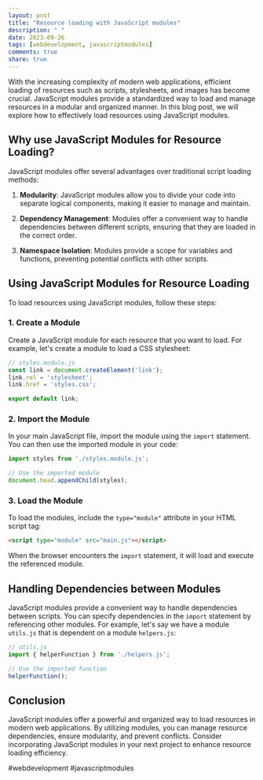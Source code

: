 ```yaml
---
layout: post
title: "Resource loading with JavaScript modules"
description: " "
date: 2023-09-26
tags: [webdevelopment, javascriptmodules]
comments: true
share: true
---
```


With the increasing complexity of modern web applications, efficient loading of resources such as scripts, stylesheets, and images has become crucial. JavaScript modules provide a standardized way to load and manage resources in a modular and organized manner. In this blog post, we will explore how to effectively load resources using JavaScript modules.

## Why use JavaScript Modules for Resource Loading?

JavaScript modules offer several advantages over traditional script loading methods:

1. **Modularity**: JavaScript modules allow you to divide your code into separate logical components, making it easier to manage and maintain.

2. **Dependency Management**: Modules offer a convenient way to handle dependencies between different scripts, ensuring that they are loaded in the correct order.

3. **Namespace Isolation**: Modules provide a scope for variables and functions, preventing potential conflicts with other scripts.

## Using JavaScript Modules for Resource Loading

To load resources using JavaScript modules, follow these steps:

### 1. Create a Module

Create a JavaScript module for each resource that you want to load. For example, let's create a module to load a CSS stylesheet:

```javascript
// styles.module.js
const link = document.createElement('link');
link.rel = 'stylesheet';
link.href = 'styles.css';

export default link;
```

### 2. Import the Module

In your main JavaScript file, import the module using the `import` statement. You can then use the imported module in your code:

```javascript
import styles from './styles.module.js';

// Use the imported module
document.head.appendChild(styles);
```

### 3. Load the Module

To load the modules, include the `type="module"` attribute in your HTML script tag:

```html
<script type="module" src="main.js"></script>
```

When the browser encounters the `import` statement, it will load and execute the referenced module.

## Handling Dependencies between Modules

JavaScript modules provide a convenient way to handle dependencies between scripts. You can specify dependencies in the `import` statement by referencing other modules. For example, let's say we have a module `utils.js` that is dependent on a module `helpers.js`:

```javascript
// utils.js
import { helperFunction } from './helpers.js';

// Use the imported function
helperFunction();
```

## Conclusion

JavaScript modules offer a powerful and organized way to load resources in modern web applications. By utilizing modules, you can manage resource dependencies, ensure modularity, and prevent conflicts. Consider incorporating JavaScript modules in your next project to enhance resource loading efficiency.

#webdevelopment #javascriptmodules